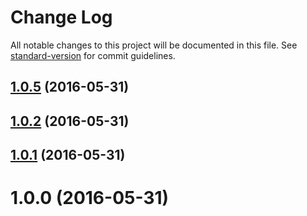# Change Log

All notable changes to this project will be documented in this file. See [standard-version](https://github.com/conventional-changelog/standard-version) for commit guidelines.

<a name="1.0.5"></a>
## [1.0.5](https://github.com/mattgoucher/mattgoucher.com/compare/v1.0.1...v1.0.5) (2016-05-31)



<a name="1.0.2"></a>
## [1.0.2](https://github.com/mattgoucher/mattgoucher.com/compare/v1.0.1...v1.0.2) (2016-05-31)



<a name="1.0.1"></a>
## [1.0.1](https://github.com/mattgoucher/mattgoucher.com/compare/v1.0.0...v1.0.1) (2016-05-31)



<a name="1.0.0"></a>
# 1.0.0 (2016-05-31)
